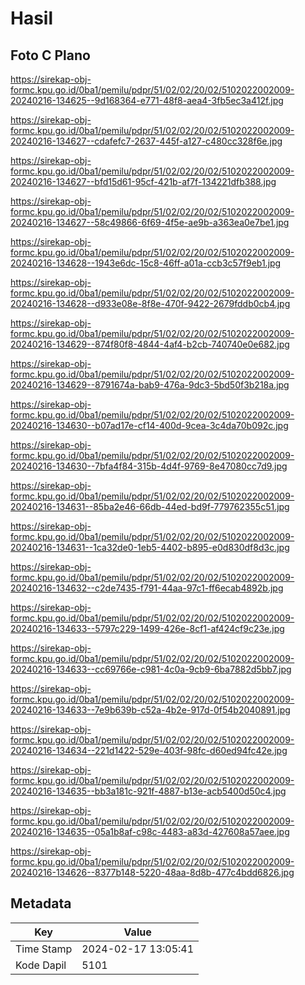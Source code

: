# Hasil

## Foto C Plano

https://sirekap-obj-formc.kpu.go.id/0ba1/pemilu/pdpr/51/02/02/20/02/5102022002009-20240216-134625--9d168364-e771-48f8-aea4-3fb5ec3a412f.jpg

https://sirekap-obj-formc.kpu.go.id/0ba1/pemilu/pdpr/51/02/02/20/02/5102022002009-20240216-134627--cdafefc7-2637-445f-a127-c480cc328f6e.jpg

https://sirekap-obj-formc.kpu.go.id/0ba1/pemilu/pdpr/51/02/02/20/02/5102022002009-20240216-134627--bfd15d61-95cf-421b-af7f-134221dfb388.jpg

https://sirekap-obj-formc.kpu.go.id/0ba1/pemilu/pdpr/51/02/02/20/02/5102022002009-20240216-134627--58c49866-6f69-4f5e-ae9b-a363ea0e7be1.jpg

https://sirekap-obj-formc.kpu.go.id/0ba1/pemilu/pdpr/51/02/02/20/02/5102022002009-20240216-134628--1943e6dc-15c8-46ff-a01a-ccb3c57f9eb1.jpg

https://sirekap-obj-formc.kpu.go.id/0ba1/pemilu/pdpr/51/02/02/20/02/5102022002009-20240216-134628--d933e08e-8f8e-470f-9422-2679fddb0cb4.jpg

https://sirekap-obj-formc.kpu.go.id/0ba1/pemilu/pdpr/51/02/02/20/02/5102022002009-20240216-134629--874f80f8-4844-4af4-b2cb-740740e0e682.jpg

https://sirekap-obj-formc.kpu.go.id/0ba1/pemilu/pdpr/51/02/02/20/02/5102022002009-20240216-134629--8791674a-bab9-476a-9dc3-5bd50f3b218a.jpg

https://sirekap-obj-formc.kpu.go.id/0ba1/pemilu/pdpr/51/02/02/20/02/5102022002009-20240216-134630--b07ad17e-cf14-400d-9cea-3c4da70b092c.jpg

https://sirekap-obj-formc.kpu.go.id/0ba1/pemilu/pdpr/51/02/02/20/02/5102022002009-20240216-134630--7bfa4f84-315b-4d4f-9769-8e47080cc7d9.jpg

https://sirekap-obj-formc.kpu.go.id/0ba1/pemilu/pdpr/51/02/02/20/02/5102022002009-20240216-134631--85ba2e46-66db-44ed-bd9f-779762355c51.jpg

https://sirekap-obj-formc.kpu.go.id/0ba1/pemilu/pdpr/51/02/02/20/02/5102022002009-20240216-134631--1ca32de0-1eb5-4402-b895-e0d830df8d3c.jpg

https://sirekap-obj-formc.kpu.go.id/0ba1/pemilu/pdpr/51/02/02/20/02/5102022002009-20240216-134632--c2de7435-f791-44aa-97c1-ff6ecab4892b.jpg

https://sirekap-obj-formc.kpu.go.id/0ba1/pemilu/pdpr/51/02/02/20/02/5102022002009-20240216-134633--5797c229-1499-426e-8cf1-af424cf9c23e.jpg

https://sirekap-obj-formc.kpu.go.id/0ba1/pemilu/pdpr/51/02/02/20/02/5102022002009-20240216-134633--cc69766e-c981-4c0a-9cb9-6ba7882d5bb7.jpg

https://sirekap-obj-formc.kpu.go.id/0ba1/pemilu/pdpr/51/02/02/20/02/5102022002009-20240216-134633--7e9b639b-c52a-4b2e-917d-0f54b2040891.jpg

https://sirekap-obj-formc.kpu.go.id/0ba1/pemilu/pdpr/51/02/02/20/02/5102022002009-20240216-134634--221d1422-529e-403f-98fc-d60ed94fc42e.jpg

https://sirekap-obj-formc.kpu.go.id/0ba1/pemilu/pdpr/51/02/02/20/02/5102022002009-20240216-134635--bb3a181c-921f-4887-b13e-acb5400d50c4.jpg

https://sirekap-obj-formc.kpu.go.id/0ba1/pemilu/pdpr/51/02/02/20/02/5102022002009-20240216-134635--05a1b8af-c98c-4483-a83d-427608a57aee.jpg

https://sirekap-obj-formc.kpu.go.id/0ba1/pemilu/pdpr/51/02/02/20/02/5102022002009-20240216-134626--8377b148-5220-48aa-8d8b-477c4bdd6826.jpg


## Metadata

| Key        | Value               |
| ---------- | ------------------- |
| Time Stamp | 2024-02-17 13:05:41 |
| Kode Dapil | 5101                |



